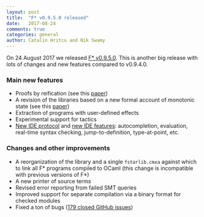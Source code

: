 ```yaml
---
layout: post
title:  "F* v0.9.5.0 released"
date:   2017-08-24
comments: true
categories: general
author: Catalin Hritcu and Nik Swamy
---
```


On 24 August 2017 we released [F* v0.9.5.0](https://github.com/FStarLang/FStar/releases/tag/v0.9.5.0).
This is another big release with lots of changes and new features compared to v0.9.4.0.

<!--excerpt-->

### Main new features

- Proofs by reification (see this [paper](https://arxiv.org/abs/1703.00055))
- A revision of the libraries based on a new formal account of monotonic state (see this [paper](https://arxiv.org/abs/1707.02466))
- Extraction of programs with user-defined effects
- Experimental support for tactics
- [New IDE protocol](https://github.com/FStarLang/FStar/wiki/Editor-support-for-F*) and [new IDE features](https://github.com/FStarLang/fstar-mode.el): autocompletion, evaluation, real-time syntax checking, jump-to-definition, type-at-point, etc.

### Changes and other improvements
- A reorganization of the library and a single `fstarlib.cmxa` against which to link all F* programs compiled to OCaml (this change is incompatible with previous versions of F*)
- A new printer of source terms
- Revised error reporting from failed SMT queries
- Improved support for separate compilation via a binary format for checked modules
- Fixed a ton of bugs ([179 closed GitHub issues](https://github.com/FStarLang/FStar/issues?utf8=%E2%9C%93&q=is%3Aissue%20is%3Aclosed%20closed%3A%222017-02-02%20..%202017-08-23%22%20))
